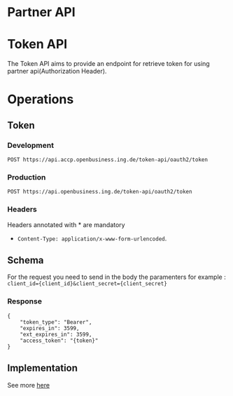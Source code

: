 # Partner API
# Token API
The Token API aims to provide an endpoint for retrieve token for using partner api(Authorization Header).

# Operations
## Token
### Development
```POST https://api.accp.openbusiness.ing.de/token-api/oauth2/token```
### Production
```POST https://api.openbusiness.ing.de/token-api/oauth2/token```

### Headers
Headers annotated with \* are mandatory
* `Content-Type: application/x-www-form-urlencoded`.

## Schema
For the request you need to send in the body the paramenters
for example :
`client_id={client_id}&client_secret={client_secret}`

### Response 
```
{
    "token_type": "Bearer",
    "expires_in": 3599,
    "ext_expires_in": 3599,
    "access_token": "{token}"
}
```
## Implementation
See more [here](Tutorials.md#java-apache-httpclient-full-implementation-of-a-client)
